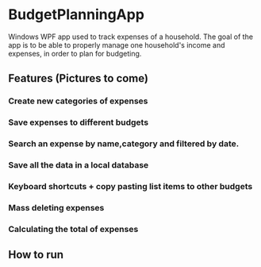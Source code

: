 # BudgetPlanningApp
Windows WPF app used to track expenses of a household. The goal of the app is to be able to properly manage one household's income and expenses, in order to plan for budgeting.

## Features (Pictures to come)

### Create new categories of expenses

### Save expenses to different budgets

### Search an expense by name,category and filtered by date.

### Save all the data in a local database

### Keyboard shortcuts + copy pasting list items to other budgets

### Mass deleting expenses

### Calculating the total of expenses

## How to run











